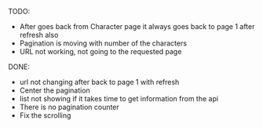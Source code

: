 TODO:
* After goes back from Character page it always goes back to page 1 after refresh also
* Pagination is moving with number of the characters
* URL not working, not going to the requested page

DONE:
* url not changing after back to page 1 with refresh
* Center the pagination
* list not showing if it takes time to get information from the api
* There is no pagination counter
* Fix the scrolling